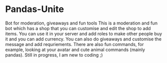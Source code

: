 # Pandas-Unite
Bot for moderation, giveaways and fun tools
This is a moderation and fun bot which has a shop that you can customise and edit the shop to add items. You can use it in your server and add roles to make other people buy it and you can add currency. You can also do giveaways and customise the message and add requriements. There are also fun commands, for example, looking at your avatar and cute animal commands (mainly pandas).
Still in progress, I am new to coding ;)

